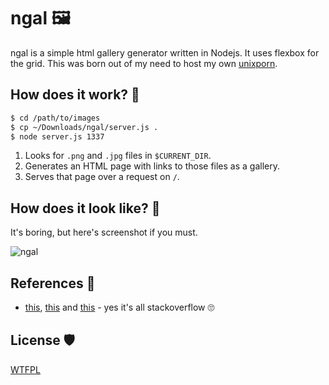 # ngal 🖼️

ngal is a simple html gallery generator written in Nodejs. It uses flexbox for the grid. This was born out of my need to host my own [unixporn](https://www.reddit.com/r/unixporn/).

## How does it work? 🔧

```bash
$ cd /path/to/images
$ cp ~/Downloads/ngal/server.js .
$ node server.js 1337
```

1. Looks for `.png` and `.jpg` files in `$CURRENT_DIR`.
2. Generates an HTML page with links to those files as a gallery.
3. Serves that page over a request on `/`.

## How does it look like? 👀

It's boring, but here's screenshot if you must.

![ngal](https://www.aktsbot.in/pub/scrots/20190110_0057.png)

## References 📖

- [this](https://stackoverflow.com/questions/25460574/find-files-by-extension-html-under-a-folder-in-nodejs), [this](https://stackoverflow.com/questions/16333790/node-js-quick-file-server-static-files-over-http) and [this](https://nodejs.org/api/net.html) - yes it's all stackoverflow 🙄

## License 🛡️

[WTFPL](http://www.wtfpl.net/)
